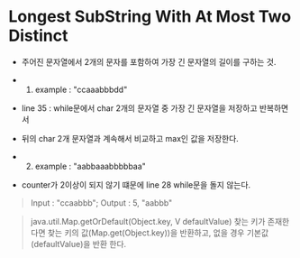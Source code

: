 # Longest SubString With At Most Two Distinct

- 주어진 문자열에서 2개의 문자를 포함하여 가장 긴 문자열의 길이를 구하는 것.
- 1. example : "ccaaabbbdd"
- line 35 : while문에서 char 2개의 문자열 중 가장 긴 문자열을 저장하고 반복하면서 
- 뒤의 char 2개 문자열과 계속해서 비교하고 max인 값을 저장한다.
  
- 2. example : "aabbaaabbbbbaa"
- counter가 2이상이 되지 않기 떄문에 line 28 while문을 돌지 않는다.

> Input : "ccaabbb";
> Output : 5, "aabbb"

> java.util.Map.getOrDefault(Object.key, V defaultValue)
> 찾는 키가 존재한다면 찾는 키의 값(Map.get(Object.key))을 반환하고,
> 없을 경우 기본값(defaultValue)을 반환 한다.